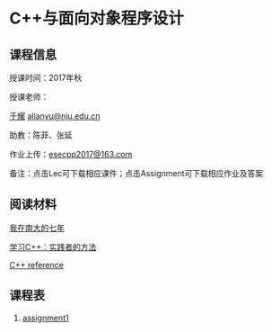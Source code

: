 # C++与面向对象程序设计
## 课程信息

授课时间：2017年秋

授课老师：

[于耀](http://ese.nju.edu.cn/faculty.php?name=yuyao&lang=cn)  allanyu@nju.edu.cn

助教：陈菲、张延

作业上传：esecpp2017@163.com

备注：点击Lec可下载相应课件；点击Assignment可下载相应作业及答案

## 阅读材料

[我在南大的七年](http://mindhacks.cn/2009/05/17/seven-years-in-nju/)

[学习C++：实践者的方法](http://blog.csdn.net/pongba/article/details/1930150)

[C++ reference](http://en.cppreference.com/w/)

## 课程表

1. [assignment1](https://github.com/esecpp2017/esecpp2017.github.io/blob/master/LibArray.cpp)
